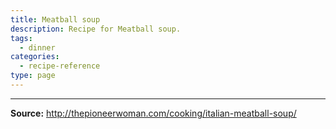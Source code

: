 ```yaml
---
title: Meatball soup
description: Recipe for Meatball soup.
tags:
  - dinner
categories:
  - recipe-reference
type: page
---
```


---

**Source:** <http://thepioneerwoman.com/cooking/italian-meatball-soup/>